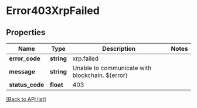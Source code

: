 # Error403XrpFailed

## Properties

Name | Type | Description | Notes
------------ | ------------- | ------------- | -------------
**error_code** | **string** | xrp.failed |
**message** | **string** | Unable to communicate with blockchain. ${error} |
**status_code** | **float** | 403 |

[[Back to API list]](../../README.md#api-endpoints)
